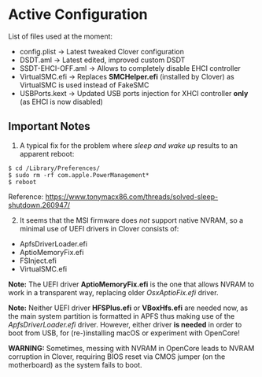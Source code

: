 # Active Configuration

List of files used at the moment:

* config.plist → Latest tweaked Clover configuration
* DSDT.aml → Latest edited, improved custom DSDT
* SSDT-EHCI-OFF.aml → Allows to completely disable EHCI controller
* VirtualSMC.efi → Replaces **SMCHelper.efi** (installed by Clover) as VirtualSMC is used instead of FakeSMC
* USBPorts.kext → Updated USB ports injection for XHCI controller **only** (as EHCI is now disabled)

## Important Notes

1. A typical fix for the problem where *sleep and wake up* results to an apparent reboot:

```
$ cd /Library/Preferences/
$ sudo rm -rf com.apple.PowerManagement*
$ reboot
```

Reference: https://www.tonymacx86.com/threads/solved-sleep-shutdown.260947/

2. It seems that the MSI firmware does *not* support native NVRAM, so a minimal use of UEFI drivers in Clover consists of:

* ApfsDriverLoader.efi
* AptioMemoryFix.efi
* FSInject.efi
* VirtualSMC.efi

**Note:** The UEFI driver **AptioMemoryFix.efi** is the one that allows NVRAM to work in a transparent way, replacing older *OsxAptioFix.efi* driver.

**Note:** Neither UEFI driver **HFSPlus.efi** or **VBoxHfs.efi** are needed now, as the main system partition is formatted in APFS thus making use of the *ApfsDriverLoader.efi* driver. However, either driver **is needed** in order to boot from USB, for (re-)installing macOS or experiment with OpenCore!

**WARNING:** Sometimes, messing with NVRAM in OpenCore leads to NVRAM corruption in Clover, requiring BIOS reset via CMOS jumper (on the motherboard) as the system fails to boot.